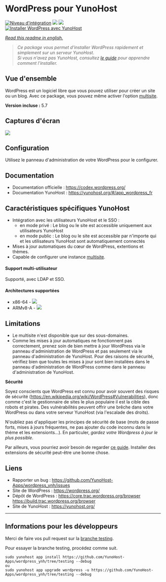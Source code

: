 # WordPress pour YunoHost

[![Niveau d'intégration](https://dash.yunohost.org/integration/wordpress.svg)](https://dash.yunohost.org/appci/app/wordpress) ![](https://ci-apps.yunohost.org/ci/badges/wordpress.status.svg) ![](https://ci-apps.yunohost.org/ci/badges/wordpress.maintain.svg)  
[![Installer WordPress avec YunoHost](https://install-app.yunohost.org/install-with-yunohost.svg)](https://install-app.yunohost.org/?app=wordpress)

*[Read this readme in english.](./README.md)* 

> *Ce package vous permet d'installer WordPress rapidement et simplement sur un serveur YunoHost.  
Si vous n'avez pas YunoHost, consultez [le guide](https://yunohost.org/#/install) pour apprendre comment l'installer.*

## Vue d'ensemble
WordPress est un logiciel libre que vous pouvez utiliser pour créer un site ou un blog.
Avec ce package, vous pouvez même activer l'option [multisite](https://codex.wordpress.org/Glossary#Multisite).

**Version incluse :** 5.7

## Captures d'écran

![](https://s.w.org/images/home/screen-themes.png?1)

## Configuration

Utilisez le panneau d'administration de votre WordPress pour le configurer.

## Documentation

 * Documentation officielle : https://codex.wordpress.org/
 * Documentation YunoHost : https://yunohost.org/#/app_wordpress_fr
 
## Caractéristiques spécifiques YunoHost

 * Intégration avec les utilisateurs YunoHost et le SSO :
   * en mode privé : Le blog ou le site est accessible uniquement aux utilisateurs YunoHost
   * en mode public : Le blog ou le site est accessible par n'importe qui et les utilisateurs YunoHost sont automatiquement connectés
 * Mises à jour automatiques du cœur de WordPress, extentions et thèmes.
 * Capable de configurer une instance [multisite](https://codex.wordpress.org/Glossary#Multisite).

#### Support multi-utilisateur

Supporté, avec LDAP et SSO.

#### Architectures supportées

* x86-64 - [![](https://ci-apps.yunohost.org/ci/logs/wordpress%20%28Apps%29.svg)](https://ci-apps.yunohost.org/ci/apps/wordpress/)
* ARMv8-A - [![](https://ci-apps-arm.yunohost.org/ci/logs/wordpress%20%28Apps%29.svg)](https://ci-apps-arm.yunohost.org/ci/apps/wordpress/)

## Limitations

* Le multisite n'est disponible que sur des sous-domaines.
* Comme les mises à jour automatiques ne fonctionnent pas correctement, prenez soin de bien mettre à jour WordPress via le panneau d'administration de WordPress et pas seulement via le panneau d'administration de YunoHost. Pour des raisons de sécurité, vérifiez bien que toutes les mises à jour sont bien installées dans le panneau d'administration de WordPress comme dans le panneau d'administration de YunoHost.

**Sécurité**

Soyez conscients que WordPress est connu pour avoir souvent des risques de sécurité (https://en.wikipedia.org/wiki/WordPress#Vulnerabilities), donc comme c'est le gestionnaire de sites le plus populaire il est la cible des robots et pirates.
Des vulnérabilités peuvent offrir une brêche dans votre WordPress ou dans votre serveur YunoHost (via l'escalade des droits).

N'oubliez pas d'appliquer les principes de sécurité de base (mots de passe forts, mises à jours fréquentes, ne pas ajouter du code inconnu dans le thème et les extensionts…). En particuler, *gardez votre Wordpress à jour le plus possible*.

Par ailleurs, vous pourriez avoir besoin de regarder [ce guide](https://wordpress.org/support/article/hardening-wordpress/). Installer des extensions de sécurité peut-être une bonne chose.

## Liens

 * Rapporter un bug : https://github.com/YunoHost-Apps/wordpress_ynh/issues
 * Site de WordPress : https://wordpress.org/
 * Dépôt de WordPress : https://core.trac.wordpress.org/browser
 https://build.trac.wordpress.org/browser
 * Site de YunoHost : https://yunohost.org/

---

## Informations pour les développeurs

Merci de faire vos pull request sur la [branche testing](https://github.com/YunoHost-Apps/wordpress_ynh/tree/testing).

Pour essayer la branche testing, procédez comme suit.
```
sudo yunohost app install https://github.com/YunoHost-Apps/wordpress_ynh/tree/testing --debug
ou
sudo yunohost app upgrade wordpress -u https://github.com/YunoHost-Apps/wordpress_ynh/tree/testing --debug
```
